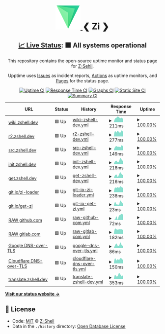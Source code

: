<h1 align="center">
  <p><a href="https://github.com/z-shell/zi">
    <img src="https://github.com/z-shell/zi/raw/main/docs/images/logo.png" alt="Logo" width="80" height="80" />
  </a> ❮ Zi ❯ </p>
</h1>
<h2 align="center">

[📈 Live Status](https://z-shell.github.io/status): <!--live status--> **🟩 All systems operational**

</h2><div align="center">

This repository contains the open-source uptime monitor and status page for [Z-Sehll](https://github.com/z-shell).

Upptime uses [Issues](https://github.com/z-shell/status/issues) as incident reports, [Actions](https://github.com/z-shell/status/actions) as uptime monitors, and [Pages](https://status.zshell.dev) for the status page.

[![Uptime CI](https://github.com/z-shell/status/workflows/Uptime%20CI/badge.svg)](https://github.com/z-shell/status/actions?query=workflow%3A%22Uptime+CI%22)
[![Response Time CI](https://github.com/z-shell/status/workflows/Response%20Time%20CI/badge.svg)](https://github.com/z-shell/status/actions?query=workflow%3A%22Response+Time+CI%22)
[![Graphs CI](https://github.com/z-shell/status/workflows/Graphs%20CI/badge.svg)](https://github.com/z-shell/status/actions?query=workflow%3A%22Graphs+CI%22)
[![Static Site CI](https://github.com/z-shell/status/workflows/Static%20Site%20CI/badge.svg)](https://github.com/z-shell/status/actions?query=workflow%3A%22Static+Site+CI%22)
[![Summary CI](https://github.com/z-shell/status/workflows/Summary%20CI/badge.svg)](https://github.com/z-shell/uptime-status/actions?query=workflow%3A%22Summary+CI%22)

<!--start: status pages-->
<!-- This summary is generated by Upptime (https://github.com/upptime/upptime) -->
<!-- Do not edit this manually, your changes will be overwritten -->
<!-- prettier-ignore -->
| URL | Status | History | Response Time | Uptime |
| --- | ------ | ------- | ------------- | ------ |
| <img alt="" src="https://wiki.zshell.dev/favicon.ico" height="13"> [wiki.zshell.dev](https://wiki.zshell.dev) | 🟩 Up | [wiki-zshell-dev.yml](https://github.com/z-shell/status/commits/HEAD/history/wiki-zshell-dev.yml) | <details><summary><img alt="Response time graph" src="./graphs/wiki-zshell-dev/response-time-week.png" height="20"> 211ms</summary><br><a href="https://status.zshell.dev/history/wiki-zshell-dev"><img alt="Response time 166" src="https://img.shields.io/endpoint?url=https%3A%2F%2Fraw.githubusercontent.com%2Fz-shell%2Fstatus%2FHEAD%2Fapi%2Fwiki-zshell-dev%2Fresponse-time.json"></a><br><a href="https://status.zshell.dev/history/wiki-zshell-dev"><img alt="24-hour response time 205" src="https://img.shields.io/endpoint?url=https%3A%2F%2Fraw.githubusercontent.com%2Fz-shell%2Fstatus%2FHEAD%2Fapi%2Fwiki-zshell-dev%2Fresponse-time-day.json"></a><br><a href="https://status.zshell.dev/history/wiki-zshell-dev"><img alt="7-day response time 211" src="https://img.shields.io/endpoint?url=https%3A%2F%2Fraw.githubusercontent.com%2Fz-shell%2Fstatus%2FHEAD%2Fapi%2Fwiki-zshell-dev%2Fresponse-time-week.json"></a><br><a href="https://status.zshell.dev/history/wiki-zshell-dev"><img alt="30-day response time 185" src="https://img.shields.io/endpoint?url=https%3A%2F%2Fraw.githubusercontent.com%2Fz-shell%2Fstatus%2FHEAD%2Fapi%2Fwiki-zshell-dev%2Fresponse-time-month.json"></a><br><a href="https://status.zshell.dev/history/wiki-zshell-dev"><img alt="1-year response time 168" src="https://img.shields.io/endpoint?url=https%3A%2F%2Fraw.githubusercontent.com%2Fz-shell%2Fstatus%2FHEAD%2Fapi%2Fwiki-zshell-dev%2Fresponse-time-year.json"></a></details> | <details><summary><a href="https://status.zshell.dev/history/wiki-zshell-dev">100.00%</a></summary><a href="https://status.zshell.dev/history/wiki-zshell-dev"><img alt="All-time uptime 99.73%" src="https://img.shields.io/endpoint?url=https%3A%2F%2Fraw.githubusercontent.com%2Fz-shell%2Fstatus%2FHEAD%2Fapi%2Fwiki-zshell-dev%2Fuptime.json"></a><br><a href="https://status.zshell.dev/history/wiki-zshell-dev"><img alt="24-hour uptime 100.00%" src="https://img.shields.io/endpoint?url=https%3A%2F%2Fraw.githubusercontent.com%2Fz-shell%2Fstatus%2FHEAD%2Fapi%2Fwiki-zshell-dev%2Fuptime-day.json"></a><br><a href="https://status.zshell.dev/history/wiki-zshell-dev"><img alt="7-day uptime 100.00%" src="https://img.shields.io/endpoint?url=https%3A%2F%2Fraw.githubusercontent.com%2Fz-shell%2Fstatus%2FHEAD%2Fapi%2Fwiki-zshell-dev%2Fuptime-week.json"></a><br><a href="https://status.zshell.dev/history/wiki-zshell-dev"><img alt="30-day uptime 100.00%" src="https://img.shields.io/endpoint?url=https%3A%2F%2Fraw.githubusercontent.com%2Fz-shell%2Fstatus%2FHEAD%2Fapi%2Fwiki-zshell-dev%2Fuptime-month.json"></a><br><a href="https://status.zshell.dev/history/wiki-zshell-dev"><img alt="1-year uptime 99.57%" src="https://img.shields.io/endpoint?url=https%3A%2F%2Fraw.githubusercontent.com%2Fz-shell%2Fstatus%2FHEAD%2Fapi%2Fwiki-zshell-dev%2Fuptime-year.json"></a></details>
| <img alt="" src="https://wiki.zshell.dev/favicon.ico" height="13"> [r2.zshell.dev](https://r2.zshell.dev/src/zsh/init.zsh) | 🟩 Up | [r2-zshell-dev.yml](https://github.com/z-shell/status/commits/HEAD/history/r2-zshell-dev.yml) | <details><summary><img alt="Response time graph" src="./graphs/r2-zshell-dev/response-time-week.png" height="20"> 277ms</summary><br><a href="https://status.zshell.dev/history/r2-zshell-dev"><img alt="Response time 351" src="https://img.shields.io/endpoint?url=https%3A%2F%2Fraw.githubusercontent.com%2Fz-shell%2Fstatus%2FHEAD%2Fapi%2Fr2-zshell-dev%2Fresponse-time.json"></a><br><a href="https://status.zshell.dev/history/r2-zshell-dev"><img alt="24-hour response time 359" src="https://img.shields.io/endpoint?url=https%3A%2F%2Fraw.githubusercontent.com%2Fz-shell%2Fstatus%2FHEAD%2Fapi%2Fr2-zshell-dev%2Fresponse-time-day.json"></a><br><a href="https://status.zshell.dev/history/r2-zshell-dev"><img alt="7-day response time 277" src="https://img.shields.io/endpoint?url=https%3A%2F%2Fraw.githubusercontent.com%2Fz-shell%2Fstatus%2FHEAD%2Fapi%2Fr2-zshell-dev%2Fresponse-time-week.json"></a><br><a href="https://status.zshell.dev/history/r2-zshell-dev"><img alt="30-day response time 287" src="https://img.shields.io/endpoint?url=https%3A%2F%2Fraw.githubusercontent.com%2Fz-shell%2Fstatus%2FHEAD%2Fapi%2Fr2-zshell-dev%2Fresponse-time-month.json"></a><br><a href="https://status.zshell.dev/history/r2-zshell-dev"><img alt="1-year response time 318" src="https://img.shields.io/endpoint?url=https%3A%2F%2Fraw.githubusercontent.com%2Fz-shell%2Fstatus%2FHEAD%2Fapi%2Fr2-zshell-dev%2Fresponse-time-year.json"></a></details> | <details><summary><a href="https://status.zshell.dev/history/r2-zshell-dev">100.00%</a></summary><a href="https://status.zshell.dev/history/r2-zshell-dev"><img alt="All-time uptime 99.72%" src="https://img.shields.io/endpoint?url=https%3A%2F%2Fraw.githubusercontent.com%2Fz-shell%2Fstatus%2FHEAD%2Fapi%2Fr2-zshell-dev%2Fuptime.json"></a><br><a href="https://status.zshell.dev/history/r2-zshell-dev"><img alt="24-hour uptime 100.00%" src="https://img.shields.io/endpoint?url=https%3A%2F%2Fraw.githubusercontent.com%2Fz-shell%2Fstatus%2FHEAD%2Fapi%2Fr2-zshell-dev%2Fuptime-day.json"></a><br><a href="https://status.zshell.dev/history/r2-zshell-dev"><img alt="7-day uptime 100.00%" src="https://img.shields.io/endpoint?url=https%3A%2F%2Fraw.githubusercontent.com%2Fz-shell%2Fstatus%2FHEAD%2Fapi%2Fr2-zshell-dev%2Fuptime-week.json"></a><br><a href="https://status.zshell.dev/history/r2-zshell-dev"><img alt="30-day uptime 100.00%" src="https://img.shields.io/endpoint?url=https%3A%2F%2Fraw.githubusercontent.com%2Fz-shell%2Fstatus%2FHEAD%2Fapi%2Fr2-zshell-dev%2Fuptime-month.json"></a><br><a href="https://status.zshell.dev/history/r2-zshell-dev"><img alt="1-year uptime 99.56%" src="https://img.shields.io/endpoint?url=https%3A%2F%2Fraw.githubusercontent.com%2Fz-shell%2Fstatus%2FHEAD%2Fapi%2Fr2-zshell-dev%2Fuptime-year.json"></a></details>
| <img alt="" src="https://wiki.zshell.dev/favicon.ico" height="13"> [src.zshell.dev](https://src.zshell.dev/zsh/init.zsh) | 🟩 Up | [src-zshell-dev.yml](https://github.com/z-shell/status/commits/HEAD/history/src-zshell-dev.yml) | <details><summary><img alt="Response time graph" src="./graphs/src-zshell-dev/response-time-week.png" height="20"> 149ms</summary><br><a href="https://status.zshell.dev/history/src-zshell-dev"><img alt="Response time 154" src="https://img.shields.io/endpoint?url=https%3A%2F%2Fraw.githubusercontent.com%2Fz-shell%2Fstatus%2FHEAD%2Fapi%2Fsrc-zshell-dev%2Fresponse-time.json"></a><br><a href="https://status.zshell.dev/history/src-zshell-dev"><img alt="24-hour response time 129" src="https://img.shields.io/endpoint?url=https%3A%2F%2Fraw.githubusercontent.com%2Fz-shell%2Fstatus%2FHEAD%2Fapi%2Fsrc-zshell-dev%2Fresponse-time-day.json"></a><br><a href="https://status.zshell.dev/history/src-zshell-dev"><img alt="7-day response time 149" src="https://img.shields.io/endpoint?url=https%3A%2F%2Fraw.githubusercontent.com%2Fz-shell%2Fstatus%2FHEAD%2Fapi%2Fsrc-zshell-dev%2Fresponse-time-week.json"></a><br><a href="https://status.zshell.dev/history/src-zshell-dev"><img alt="30-day response time 153" src="https://img.shields.io/endpoint?url=https%3A%2F%2Fraw.githubusercontent.com%2Fz-shell%2Fstatus%2FHEAD%2Fapi%2Fsrc-zshell-dev%2Fresponse-time-month.json"></a><br><a href="https://status.zshell.dev/history/src-zshell-dev"><img alt="1-year response time 157" src="https://img.shields.io/endpoint?url=https%3A%2F%2Fraw.githubusercontent.com%2Fz-shell%2Fstatus%2FHEAD%2Fapi%2Fsrc-zshell-dev%2Fresponse-time-year.json"></a></details> | <details><summary><a href="https://status.zshell.dev/history/src-zshell-dev">100.00%</a></summary><a href="https://status.zshell.dev/history/src-zshell-dev"><img alt="All-time uptime 99.76%" src="https://img.shields.io/endpoint?url=https%3A%2F%2Fraw.githubusercontent.com%2Fz-shell%2Fstatus%2FHEAD%2Fapi%2Fsrc-zshell-dev%2Fuptime.json"></a><br><a href="https://status.zshell.dev/history/src-zshell-dev"><img alt="24-hour uptime 100.00%" src="https://img.shields.io/endpoint?url=https%3A%2F%2Fraw.githubusercontent.com%2Fz-shell%2Fstatus%2FHEAD%2Fapi%2Fsrc-zshell-dev%2Fuptime-day.json"></a><br><a href="https://status.zshell.dev/history/src-zshell-dev"><img alt="7-day uptime 100.00%" src="https://img.shields.io/endpoint?url=https%3A%2F%2Fraw.githubusercontent.com%2Fz-shell%2Fstatus%2FHEAD%2Fapi%2Fsrc-zshell-dev%2Fuptime-week.json"></a><br><a href="https://status.zshell.dev/history/src-zshell-dev"><img alt="30-day uptime 100.00%" src="https://img.shields.io/endpoint?url=https%3A%2F%2Fraw.githubusercontent.com%2Fz-shell%2Fstatus%2FHEAD%2Fapi%2Fsrc-zshell-dev%2Fuptime-month.json"></a><br><a href="https://status.zshell.dev/history/src-zshell-dev"><img alt="1-year uptime 99.57%" src="https://img.shields.io/endpoint?url=https%3A%2F%2Fraw.githubusercontent.com%2Fz-shell%2Fstatus%2FHEAD%2Fapi%2Fsrc-zshell-dev%2Fuptime-year.json"></a></details>
| <img alt="" src="https://wiki.zshell.dev/favicon.ico" height="13"> [init.zshell.dev](https://init.zshell.dev) | 🟩 Up | [init-zshell-dev.yml](https://github.com/z-shell/status/commits/HEAD/history/init-zshell-dev.yml) | <details><summary><img alt="Response time graph" src="./graphs/init-zshell-dev/response-time-week.png" height="20"> 218ms</summary><br><a href="https://status.zshell.dev/history/init-zshell-dev"><img alt="Response time 225" src="https://img.shields.io/endpoint?url=https%3A%2F%2Fraw.githubusercontent.com%2Fz-shell%2Fstatus%2FHEAD%2Fapi%2Finit-zshell-dev%2Fresponse-time.json"></a><br><a href="https://status.zshell.dev/history/init-zshell-dev"><img alt="24-hour response time 312" src="https://img.shields.io/endpoint?url=https%3A%2F%2Fraw.githubusercontent.com%2Fz-shell%2Fstatus%2FHEAD%2Fapi%2Finit-zshell-dev%2Fresponse-time-day.json"></a><br><a href="https://status.zshell.dev/history/init-zshell-dev"><img alt="7-day response time 218" src="https://img.shields.io/endpoint?url=https%3A%2F%2Fraw.githubusercontent.com%2Fz-shell%2Fstatus%2FHEAD%2Fapi%2Finit-zshell-dev%2Fresponse-time-week.json"></a><br><a href="https://status.zshell.dev/history/init-zshell-dev"><img alt="30-day response time 216" src="https://img.shields.io/endpoint?url=https%3A%2F%2Fraw.githubusercontent.com%2Fz-shell%2Fstatus%2FHEAD%2Fapi%2Finit-zshell-dev%2Fresponse-time-month.json"></a><br><a href="https://status.zshell.dev/history/init-zshell-dev"><img alt="1-year response time 187" src="https://img.shields.io/endpoint?url=https%3A%2F%2Fraw.githubusercontent.com%2Fz-shell%2Fstatus%2FHEAD%2Fapi%2Finit-zshell-dev%2Fresponse-time-year.json"></a></details> | <details><summary><a href="https://status.zshell.dev/history/init-zshell-dev">100.00%</a></summary><a href="https://status.zshell.dev/history/init-zshell-dev"><img alt="All-time uptime 99.75%" src="https://img.shields.io/endpoint?url=https%3A%2F%2Fraw.githubusercontent.com%2Fz-shell%2Fstatus%2FHEAD%2Fapi%2Finit-zshell-dev%2Fuptime.json"></a><br><a href="https://status.zshell.dev/history/init-zshell-dev"><img alt="24-hour uptime 100.00%" src="https://img.shields.io/endpoint?url=https%3A%2F%2Fraw.githubusercontent.com%2Fz-shell%2Fstatus%2FHEAD%2Fapi%2Finit-zshell-dev%2Fuptime-day.json"></a><br><a href="https://status.zshell.dev/history/init-zshell-dev"><img alt="7-day uptime 100.00%" src="https://img.shields.io/endpoint?url=https%3A%2F%2Fraw.githubusercontent.com%2Fz-shell%2Fstatus%2FHEAD%2Fapi%2Finit-zshell-dev%2Fuptime-week.json"></a><br><a href="https://status.zshell.dev/history/init-zshell-dev"><img alt="30-day uptime 100.00%" src="https://img.shields.io/endpoint?url=https%3A%2F%2Fraw.githubusercontent.com%2Fz-shell%2Fstatus%2FHEAD%2Fapi%2Finit-zshell-dev%2Fuptime-month.json"></a><br><a href="https://status.zshell.dev/history/init-zshell-dev"><img alt="1-year uptime 99.57%" src="https://img.shields.io/endpoint?url=https%3A%2F%2Fraw.githubusercontent.com%2Fz-shell%2Fstatus%2FHEAD%2Fapi%2Finit-zshell-dev%2Fuptime-year.json"></a></details>
| <img alt="" src="https://wiki.zshell.dev/favicon.ico" height="13"> [get.zshell.dev](https://get.zshell.dev) | 🟩 Up | [get-zshell-dev.yml](https://github.com/z-shell/status/commits/HEAD/history/get-zshell-dev.yml) | <details><summary><img alt="Response time graph" src="./graphs/get-zshell-dev/response-time-week.png" height="20"> 216ms</summary><br><a href="https://status.zshell.dev/history/get-zshell-dev"><img alt="Response time 237" src="https://img.shields.io/endpoint?url=https%3A%2F%2Fraw.githubusercontent.com%2Fz-shell%2Fstatus%2FHEAD%2Fapi%2Fget-zshell-dev%2Fresponse-time.json"></a><br><a href="https://status.zshell.dev/history/get-zshell-dev"><img alt="24-hour response time 204" src="https://img.shields.io/endpoint?url=https%3A%2F%2Fraw.githubusercontent.com%2Fz-shell%2Fstatus%2FHEAD%2Fapi%2Fget-zshell-dev%2Fresponse-time-day.json"></a><br><a href="https://status.zshell.dev/history/get-zshell-dev"><img alt="7-day response time 216" src="https://img.shields.io/endpoint?url=https%3A%2F%2Fraw.githubusercontent.com%2Fz-shell%2Fstatus%2FHEAD%2Fapi%2Fget-zshell-dev%2Fresponse-time-week.json"></a><br><a href="https://status.zshell.dev/history/get-zshell-dev"><img alt="30-day response time 210" src="https://img.shields.io/endpoint?url=https%3A%2F%2Fraw.githubusercontent.com%2Fz-shell%2Fstatus%2FHEAD%2Fapi%2Fget-zshell-dev%2Fresponse-time-month.json"></a><br><a href="https://status.zshell.dev/history/get-zshell-dev"><img alt="1-year response time 163" src="https://img.shields.io/endpoint?url=https%3A%2F%2Fraw.githubusercontent.com%2Fz-shell%2Fstatus%2FHEAD%2Fapi%2Fget-zshell-dev%2Fresponse-time-year.json"></a></details> | <details><summary><a href="https://status.zshell.dev/history/get-zshell-dev">100.00%</a></summary><a href="https://status.zshell.dev/history/get-zshell-dev"><img alt="All-time uptime 99.71%" src="https://img.shields.io/endpoint?url=https%3A%2F%2Fraw.githubusercontent.com%2Fz-shell%2Fstatus%2FHEAD%2Fapi%2Fget-zshell-dev%2Fuptime.json"></a><br><a href="https://status.zshell.dev/history/get-zshell-dev"><img alt="24-hour uptime 100.00%" src="https://img.shields.io/endpoint?url=https%3A%2F%2Fraw.githubusercontent.com%2Fz-shell%2Fstatus%2FHEAD%2Fapi%2Fget-zshell-dev%2Fuptime-day.json"></a><br><a href="https://status.zshell.dev/history/get-zshell-dev"><img alt="7-day uptime 100.00%" src="https://img.shields.io/endpoint?url=https%3A%2F%2Fraw.githubusercontent.com%2Fz-shell%2Fstatus%2FHEAD%2Fapi%2Fget-zshell-dev%2Fuptime-week.json"></a><br><a href="https://status.zshell.dev/history/get-zshell-dev"><img alt="30-day uptime 100.00%" src="https://img.shields.io/endpoint?url=https%3A%2F%2Fraw.githubusercontent.com%2Fz-shell%2Fstatus%2FHEAD%2Fapi%2Fget-zshell-dev%2Fuptime-month.json"></a><br><a href="https://status.zshell.dev/history/get-zshell-dev"><img alt="1-year uptime 99.56%" src="https://img.shields.io/endpoint?url=https%3A%2F%2Fraw.githubusercontent.com%2Fz-shell%2Fstatus%2FHEAD%2Fapi%2Fget-zshell-dev%2Fuptime-year.json"></a></details>
| <img alt="" src="https://github.com/favicon.ico" height="13"> [git.io/zi-loader](https://git.io/zi-loader) | 🟩 Up | [git-io-zi-loader.yml](https://github.com/z-shell/status/commits/HEAD/history/git-io-zi-loader.yml) | <details><summary><img alt="Response time graph" src="./graphs/git-io-zi-loader/response-time-week.png" height="20"> 238ms</summary><br><a href="https://status.zshell.dev/history/git-io-zi-loader"><img alt="Response time 267" src="https://img.shields.io/endpoint?url=https%3A%2F%2Fraw.githubusercontent.com%2Fz-shell%2Fstatus%2FHEAD%2Fapi%2Fgit-io-zi-loader%2Fresponse-time.json"></a><br><a href="https://status.zshell.dev/history/git-io-zi-loader"><img alt="24-hour response time 266" src="https://img.shields.io/endpoint?url=https%3A%2F%2Fraw.githubusercontent.com%2Fz-shell%2Fstatus%2FHEAD%2Fapi%2Fgit-io-zi-loader%2Fresponse-time-day.json"></a><br><a href="https://status.zshell.dev/history/git-io-zi-loader"><img alt="7-day response time 238" src="https://img.shields.io/endpoint?url=https%3A%2F%2Fraw.githubusercontent.com%2Fz-shell%2Fstatus%2FHEAD%2Fapi%2Fgit-io-zi-loader%2Fresponse-time-week.json"></a><br><a href="https://status.zshell.dev/history/git-io-zi-loader"><img alt="30-day response time 357" src="https://img.shields.io/endpoint?url=https%3A%2F%2Fraw.githubusercontent.com%2Fz-shell%2Fstatus%2FHEAD%2Fapi%2Fgit-io-zi-loader%2Fresponse-time-month.json"></a><br><a href="https://status.zshell.dev/history/git-io-zi-loader"><img alt="1-year response time 227" src="https://img.shields.io/endpoint?url=https%3A%2F%2Fraw.githubusercontent.com%2Fz-shell%2Fstatus%2FHEAD%2Fapi%2Fgit-io-zi-loader%2Fresponse-time-year.json"></a></details> | <details><summary><a href="https://status.zshell.dev/history/git-io-zi-loader">100.00%</a></summary><a href="https://status.zshell.dev/history/git-io-zi-loader"><img alt="All-time uptime 99.92%" src="https://img.shields.io/endpoint?url=https%3A%2F%2Fraw.githubusercontent.com%2Fz-shell%2Fstatus%2FHEAD%2Fapi%2Fgit-io-zi-loader%2Fuptime.json"></a><br><a href="https://status.zshell.dev/history/git-io-zi-loader"><img alt="24-hour uptime 100.00%" src="https://img.shields.io/endpoint?url=https%3A%2F%2Fraw.githubusercontent.com%2Fz-shell%2Fstatus%2FHEAD%2Fapi%2Fgit-io-zi-loader%2Fuptime-day.json"></a><br><a href="https://status.zshell.dev/history/git-io-zi-loader"><img alt="7-day uptime 100.00%" src="https://img.shields.io/endpoint?url=https%3A%2F%2Fraw.githubusercontent.com%2Fz-shell%2Fstatus%2FHEAD%2Fapi%2Fgit-io-zi-loader%2Fuptime-week.json"></a><br><a href="https://status.zshell.dev/history/git-io-zi-loader"><img alt="30-day uptime 100.00%" src="https://img.shields.io/endpoint?url=https%3A%2F%2Fraw.githubusercontent.com%2Fz-shell%2Fstatus%2FHEAD%2Fapi%2Fgit-io-zi-loader%2Fuptime-month.json"></a><br><a href="https://status.zshell.dev/history/git-io-zi-loader"><img alt="1-year uptime 100.00%" src="https://img.shields.io/endpoint?url=https%3A%2F%2Fraw.githubusercontent.com%2Fz-shell%2Fstatus%2FHEAD%2Fapi%2Fgit-io-zi-loader%2Fuptime-year.json"></a></details>
| <img alt="" src="https://github.com/favicon.ico" height="13"> [git.io/get-zi](https://git.io/get-zi) | 🟩 Up | [git-io-get-zi.yml](https://github.com/z-shell/status/commits/HEAD/history/git-io-get-zi.yml) | <details><summary><img alt="Response time graph" src="./graphs/git-io-get-zi/response-time-week.png" height="20"> 23ms</summary><br><a href="https://status.zshell.dev/history/git-io-get-zi"><img alt="Response time 42" src="https://img.shields.io/endpoint?url=https%3A%2F%2Fraw.githubusercontent.com%2Fz-shell%2Fstatus%2FHEAD%2Fapi%2Fgit-io-get-zi%2Fresponse-time.json"></a><br><a href="https://status.zshell.dev/history/git-io-get-zi"><img alt="24-hour response time 99" src="https://img.shields.io/endpoint?url=https%3A%2F%2Fraw.githubusercontent.com%2Fz-shell%2Fstatus%2FHEAD%2Fapi%2Fgit-io-get-zi%2Fresponse-time-day.json"></a><br><a href="https://status.zshell.dev/history/git-io-get-zi"><img alt="7-day response time 23" src="https://img.shields.io/endpoint?url=https%3A%2F%2Fraw.githubusercontent.com%2Fz-shell%2Fstatus%2FHEAD%2Fapi%2Fgit-io-get-zi%2Fresponse-time-week.json"></a><br><a href="https://status.zshell.dev/history/git-io-get-zi"><img alt="30-day response time 33" src="https://img.shields.io/endpoint?url=https%3A%2F%2Fraw.githubusercontent.com%2Fz-shell%2Fstatus%2FHEAD%2Fapi%2Fgit-io-get-zi%2Fresponse-time-month.json"></a><br><a href="https://status.zshell.dev/history/git-io-get-zi"><img alt="1-year response time 36" src="https://img.shields.io/endpoint?url=https%3A%2F%2Fraw.githubusercontent.com%2Fz-shell%2Fstatus%2FHEAD%2Fapi%2Fgit-io-get-zi%2Fresponse-time-year.json"></a></details> | <details><summary><a href="https://status.zshell.dev/history/git-io-get-zi">100.00%</a></summary><a href="https://status.zshell.dev/history/git-io-get-zi"><img alt="All-time uptime 99.91%" src="https://img.shields.io/endpoint?url=https%3A%2F%2Fraw.githubusercontent.com%2Fz-shell%2Fstatus%2FHEAD%2Fapi%2Fgit-io-get-zi%2Fuptime.json"></a><br><a href="https://status.zshell.dev/history/git-io-get-zi"><img alt="24-hour uptime 100.00%" src="https://img.shields.io/endpoint?url=https%3A%2F%2Fraw.githubusercontent.com%2Fz-shell%2Fstatus%2FHEAD%2Fapi%2Fgit-io-get-zi%2Fuptime-day.json"></a><br><a href="https://status.zshell.dev/history/git-io-get-zi"><img alt="7-day uptime 100.00%" src="https://img.shields.io/endpoint?url=https%3A%2F%2Fraw.githubusercontent.com%2Fz-shell%2Fstatus%2FHEAD%2Fapi%2Fgit-io-get-zi%2Fuptime-week.json"></a><br><a href="https://status.zshell.dev/history/git-io-get-zi"><img alt="30-day uptime 100.00%" src="https://img.shields.io/endpoint?url=https%3A%2F%2Fraw.githubusercontent.com%2Fz-shell%2Fstatus%2FHEAD%2Fapi%2Fgit-io-get-zi%2Fuptime-month.json"></a><br><a href="https://status.zshell.dev/history/git-io-get-zi"><img alt="1-year uptime 99.98%" src="https://img.shields.io/endpoint?url=https%3A%2F%2Fraw.githubusercontent.com%2Fz-shell%2Fstatus%2FHEAD%2Fapi%2Fgit-io-get-zi%2Fuptime-year.json"></a></details>
| <img alt="" src="https://github.com/favicon.ico" height="13"> [RAW github.com](https://raw.githubusercontent.com/z-shell/zi/main/docs/README.md) | 🟩 Up | [raw-github-com.yml](https://github.com/z-shell/status/commits/HEAD/history/raw-github-com.yml) | <details><summary><img alt="Response time graph" src="./graphs/raw-github-com/response-time-week.png" height="20"> 72ms</summary><br><a href="https://status.zshell.dev/history/raw-github-com"><img alt="Response time 128" src="https://img.shields.io/endpoint?url=https%3A%2F%2Fraw.githubusercontent.com%2Fz-shell%2Fstatus%2FHEAD%2Fapi%2Fraw-github-com%2Fresponse-time.json"></a><br><a href="https://status.zshell.dev/history/raw-github-com"><img alt="24-hour response time 146" src="https://img.shields.io/endpoint?url=https%3A%2F%2Fraw.githubusercontent.com%2Fz-shell%2Fstatus%2FHEAD%2Fapi%2Fraw-github-com%2Fresponse-time-day.json"></a><br><a href="https://status.zshell.dev/history/raw-github-com"><img alt="7-day response time 72" src="https://img.shields.io/endpoint?url=https%3A%2F%2Fraw.githubusercontent.com%2Fz-shell%2Fstatus%2FHEAD%2Fapi%2Fraw-github-com%2Fresponse-time-week.json"></a><br><a href="https://status.zshell.dev/history/raw-github-com"><img alt="30-day response time 79" src="https://img.shields.io/endpoint?url=https%3A%2F%2Fraw.githubusercontent.com%2Fz-shell%2Fstatus%2FHEAD%2Fapi%2Fraw-github-com%2Fresponse-time-month.json"></a><br><a href="https://status.zshell.dev/history/raw-github-com"><img alt="1-year response time 72" src="https://img.shields.io/endpoint?url=https%3A%2F%2Fraw.githubusercontent.com%2Fz-shell%2Fstatus%2FHEAD%2Fapi%2Fraw-github-com%2Fresponse-time-year.json"></a></details> | <details><summary><a href="https://status.zshell.dev/history/raw-github-com">100.00%</a></summary><a href="https://status.zshell.dev/history/raw-github-com"><img alt="All-time uptime 99.99%" src="https://img.shields.io/endpoint?url=https%3A%2F%2Fraw.githubusercontent.com%2Fz-shell%2Fstatus%2FHEAD%2Fapi%2Fraw-github-com%2Fuptime.json"></a><br><a href="https://status.zshell.dev/history/raw-github-com"><img alt="24-hour uptime 100.00%" src="https://img.shields.io/endpoint?url=https%3A%2F%2Fraw.githubusercontent.com%2Fz-shell%2Fstatus%2FHEAD%2Fapi%2Fraw-github-com%2Fuptime-day.json"></a><br><a href="https://status.zshell.dev/history/raw-github-com"><img alt="7-day uptime 100.00%" src="https://img.shields.io/endpoint?url=https%3A%2F%2Fraw.githubusercontent.com%2Fz-shell%2Fstatus%2FHEAD%2Fapi%2Fraw-github-com%2Fuptime-week.json"></a><br><a href="https://status.zshell.dev/history/raw-github-com"><img alt="30-day uptime 100.00%" src="https://img.shields.io/endpoint?url=https%3A%2F%2Fraw.githubusercontent.com%2Fz-shell%2Fstatus%2FHEAD%2Fapi%2Fraw-github-com%2Fuptime-month.json"></a><br><a href="https://status.zshell.dev/history/raw-github-com"><img alt="1-year uptime 100.00%" src="https://img.shields.io/endpoint?url=https%3A%2F%2Fraw.githubusercontent.com%2Fz-shell%2Fstatus%2FHEAD%2Fapi%2Fraw-github-com%2Fuptime-year.json"></a></details>
| <img alt="" src="https://gitlab.com/assets/favicon-72a2cad5025aa931d6ea56c3201d1f18e68a8cd39788c7c80d5b2b82aa5143ef.png" height="13"> [RAW gitlab.com](https://gitlab.com/ss-o/zi/-/raw/main/docs/README.md) | 🟩 Up | [raw-gitlab-com.yml](https://github.com/z-shell/status/commits/HEAD/history/raw-gitlab-com.yml) | <details><summary><img alt="Response time graph" src="./graphs/raw-gitlab-com/response-time-week.png" height="20"> 182ms</summary><br><a href="https://status.zshell.dev/history/raw-gitlab-com"><img alt="Response time 218" src="https://img.shields.io/endpoint?url=https%3A%2F%2Fraw.githubusercontent.com%2Fz-shell%2Fstatus%2FHEAD%2Fapi%2Fraw-gitlab-com%2Fresponse-time.json"></a><br><a href="https://status.zshell.dev/history/raw-gitlab-com"><img alt="24-hour response time 239" src="https://img.shields.io/endpoint?url=https%3A%2F%2Fraw.githubusercontent.com%2Fz-shell%2Fstatus%2FHEAD%2Fapi%2Fraw-gitlab-com%2Fresponse-time-day.json"></a><br><a href="https://status.zshell.dev/history/raw-gitlab-com"><img alt="7-day response time 182" src="https://img.shields.io/endpoint?url=https%3A%2F%2Fraw.githubusercontent.com%2Fz-shell%2Fstatus%2FHEAD%2Fapi%2Fraw-gitlab-com%2Fresponse-time-week.json"></a><br><a href="https://status.zshell.dev/history/raw-gitlab-com"><img alt="30-day response time 203" src="https://img.shields.io/endpoint?url=https%3A%2F%2Fraw.githubusercontent.com%2Fz-shell%2Fstatus%2FHEAD%2Fapi%2Fraw-gitlab-com%2Fresponse-time-month.json"></a><br><a href="https://status.zshell.dev/history/raw-gitlab-com"><img alt="1-year response time 223" src="https://img.shields.io/endpoint?url=https%3A%2F%2Fraw.githubusercontent.com%2Fz-shell%2Fstatus%2FHEAD%2Fapi%2Fraw-gitlab-com%2Fresponse-time-year.json"></a></details> | <details><summary><a href="https://status.zshell.dev/history/raw-gitlab-com">100.00%</a></summary><a href="https://status.zshell.dev/history/raw-gitlab-com"><img alt="All-time uptime 99.94%" src="https://img.shields.io/endpoint?url=https%3A%2F%2Fraw.githubusercontent.com%2Fz-shell%2Fstatus%2FHEAD%2Fapi%2Fraw-gitlab-com%2Fuptime.json"></a><br><a href="https://status.zshell.dev/history/raw-gitlab-com"><img alt="24-hour uptime 100.00%" src="https://img.shields.io/endpoint?url=https%3A%2F%2Fraw.githubusercontent.com%2Fz-shell%2Fstatus%2FHEAD%2Fapi%2Fraw-gitlab-com%2Fuptime-day.json"></a><br><a href="https://status.zshell.dev/history/raw-gitlab-com"><img alt="7-day uptime 100.00%" src="https://img.shields.io/endpoint?url=https%3A%2F%2Fraw.githubusercontent.com%2Fz-shell%2Fstatus%2FHEAD%2Fapi%2Fraw-gitlab-com%2Fuptime-week.json"></a><br><a href="https://status.zshell.dev/history/raw-gitlab-com"><img alt="30-day uptime 100.00%" src="https://img.shields.io/endpoint?url=https%3A%2F%2Fraw.githubusercontent.com%2Fz-shell%2Fstatus%2FHEAD%2Fapi%2Fraw-gitlab-com%2Fuptime-month.json"></a><br><a href="https://status.zshell.dev/history/raw-gitlab-com"><img alt="1-year uptime 99.99%" src="https://img.shields.io/endpoint?url=https%3A%2F%2Fraw.githubusercontent.com%2Fz-shell%2Fstatus%2FHEAD%2Fapi%2Fraw-gitlab-com%2Fuptime-year.json"></a></details>
| <img alt="" src="https://www.google.com/favicon.ico" height="13"> [Google DNS-over-TLS](https://dns.google) | 🟩 Up | [google-dns-over-tls.yml](https://github.com/z-shell/status/commits/HEAD/history/google-dns-over-tls.yml) | <details><summary><img alt="Response time graph" src="./graphs/google-dns-over-tls/response-time-week.png" height="20"> 86ms</summary><br><a href="https://status.zshell.dev/history/google-dns-over-tls"><img alt="Response time 120" src="https://img.shields.io/endpoint?url=https%3A%2F%2Fraw.githubusercontent.com%2Fz-shell%2Fstatus%2FHEAD%2Fapi%2Fgoogle-dns-over-tls%2Fresponse-time.json"></a><br><a href="https://status.zshell.dev/history/google-dns-over-tls"><img alt="24-hour response time 227" src="https://img.shields.io/endpoint?url=https%3A%2F%2Fraw.githubusercontent.com%2Fz-shell%2Fstatus%2FHEAD%2Fapi%2Fgoogle-dns-over-tls%2Fresponse-time-day.json"></a><br><a href="https://status.zshell.dev/history/google-dns-over-tls"><img alt="7-day response time 86" src="https://img.shields.io/endpoint?url=https%3A%2F%2Fraw.githubusercontent.com%2Fz-shell%2Fstatus%2FHEAD%2Fapi%2Fgoogle-dns-over-tls%2Fresponse-time-week.json"></a><br><a href="https://status.zshell.dev/history/google-dns-over-tls"><img alt="30-day response time 126" src="https://img.shields.io/endpoint?url=https%3A%2F%2Fraw.githubusercontent.com%2Fz-shell%2Fstatus%2FHEAD%2Fapi%2Fgoogle-dns-over-tls%2Fresponse-time-month.json"></a><br><a href="https://status.zshell.dev/history/google-dns-over-tls"><img alt="1-year response time 111" src="https://img.shields.io/endpoint?url=https%3A%2F%2Fraw.githubusercontent.com%2Fz-shell%2Fstatus%2FHEAD%2Fapi%2Fgoogle-dns-over-tls%2Fresponse-time-year.json"></a></details> | <details><summary><a href="https://status.zshell.dev/history/google-dns-over-tls">100.00%</a></summary><a href="https://status.zshell.dev/history/google-dns-over-tls"><img alt="All-time uptime 100.00%" src="https://img.shields.io/endpoint?url=https%3A%2F%2Fraw.githubusercontent.com%2Fz-shell%2Fstatus%2FHEAD%2Fapi%2Fgoogle-dns-over-tls%2Fuptime.json"></a><br><a href="https://status.zshell.dev/history/google-dns-over-tls"><img alt="24-hour uptime 100.00%" src="https://img.shields.io/endpoint?url=https%3A%2F%2Fraw.githubusercontent.com%2Fz-shell%2Fstatus%2FHEAD%2Fapi%2Fgoogle-dns-over-tls%2Fuptime-day.json"></a><br><a href="https://status.zshell.dev/history/google-dns-over-tls"><img alt="7-day uptime 100.00%" src="https://img.shields.io/endpoint?url=https%3A%2F%2Fraw.githubusercontent.com%2Fz-shell%2Fstatus%2FHEAD%2Fapi%2Fgoogle-dns-over-tls%2Fuptime-week.json"></a><br><a href="https://status.zshell.dev/history/google-dns-over-tls"><img alt="30-day uptime 100.00%" src="https://img.shields.io/endpoint?url=https%3A%2F%2Fraw.githubusercontent.com%2Fz-shell%2Fstatus%2FHEAD%2Fapi%2Fgoogle-dns-over-tls%2Fuptime-month.json"></a><br><a href="https://status.zshell.dev/history/google-dns-over-tls"><img alt="1-year uptime 100.00%" src="https://img.shields.io/endpoint?url=https%3A%2F%2Fraw.githubusercontent.com%2Fz-shell%2Fstatus%2FHEAD%2Fapi%2Fgoogle-dns-over-tls%2Fuptime-year.json"></a></details>
| <img alt="" src="https://www.cloudflare.com/favicon.ico" height="13"> [Cloudflare DNS-over-TLS](https://cloudflare-dns.com) | 🟩 Up | [cloudflare-dns-over-tls.yml](https://github.com/z-shell/status/commits/HEAD/history/cloudflare-dns-over-tls.yml) | <details><summary><img alt="Response time graph" src="./graphs/cloudflare-dns-over-tls/response-time-week.png" height="20"> 150ms</summary><br><a href="https://status.zshell.dev/history/cloudflare-dns-over-tls"><img alt="Response time 289" src="https://img.shields.io/endpoint?url=https%3A%2F%2Fraw.githubusercontent.com%2Fz-shell%2Fstatus%2FHEAD%2Fapi%2Fcloudflare-dns-over-tls%2Fresponse-time.json"></a><br><a href="https://status.zshell.dev/history/cloudflare-dns-over-tls"><img alt="24-hour response time 101" src="https://img.shields.io/endpoint?url=https%3A%2F%2Fraw.githubusercontent.com%2Fz-shell%2Fstatus%2FHEAD%2Fapi%2Fcloudflare-dns-over-tls%2Fresponse-time-day.json"></a><br><a href="https://status.zshell.dev/history/cloudflare-dns-over-tls"><img alt="7-day response time 150" src="https://img.shields.io/endpoint?url=https%3A%2F%2Fraw.githubusercontent.com%2Fz-shell%2Fstatus%2FHEAD%2Fapi%2Fcloudflare-dns-over-tls%2Fresponse-time-week.json"></a><br><a href="https://status.zshell.dev/history/cloudflare-dns-over-tls"><img alt="30-day response time 213" src="https://img.shields.io/endpoint?url=https%3A%2F%2Fraw.githubusercontent.com%2Fz-shell%2Fstatus%2FHEAD%2Fapi%2Fcloudflare-dns-over-tls%2Fresponse-time-month.json"></a><br><a href="https://status.zshell.dev/history/cloudflare-dns-over-tls"><img alt="1-year response time 260" src="https://img.shields.io/endpoint?url=https%3A%2F%2Fraw.githubusercontent.com%2Fz-shell%2Fstatus%2FHEAD%2Fapi%2Fcloudflare-dns-over-tls%2Fresponse-time-year.json"></a></details> | <details><summary><a href="https://status.zshell.dev/history/cloudflare-dns-over-tls">100.00%</a></summary><a href="https://status.zshell.dev/history/cloudflare-dns-over-tls"><img alt="All-time uptime 100.00%" src="https://img.shields.io/endpoint?url=https%3A%2F%2Fraw.githubusercontent.com%2Fz-shell%2Fstatus%2FHEAD%2Fapi%2Fcloudflare-dns-over-tls%2Fuptime.json"></a><br><a href="https://status.zshell.dev/history/cloudflare-dns-over-tls"><img alt="24-hour uptime 100.00%" src="https://img.shields.io/endpoint?url=https%3A%2F%2Fraw.githubusercontent.com%2Fz-shell%2Fstatus%2FHEAD%2Fapi%2Fcloudflare-dns-over-tls%2Fuptime-day.json"></a><br><a href="https://status.zshell.dev/history/cloudflare-dns-over-tls"><img alt="7-day uptime 100.00%" src="https://img.shields.io/endpoint?url=https%3A%2F%2Fraw.githubusercontent.com%2Fz-shell%2Fstatus%2FHEAD%2Fapi%2Fcloudflare-dns-over-tls%2Fuptime-week.json"></a><br><a href="https://status.zshell.dev/history/cloudflare-dns-over-tls"><img alt="30-day uptime 100.00%" src="https://img.shields.io/endpoint?url=https%3A%2F%2Fraw.githubusercontent.com%2Fz-shell%2Fstatus%2FHEAD%2Fapi%2Fcloudflare-dns-over-tls%2Fuptime-month.json"></a><br><a href="https://status.zshell.dev/history/cloudflare-dns-over-tls"><img alt="1-year uptime 100.00%" src="https://img.shields.io/endpoint?url=https%3A%2F%2Fraw.githubusercontent.com%2Fz-shell%2Fstatus%2FHEAD%2Fapi%2Fcloudflare-dns-over-tls%2Fuptime-year.json"></a></details>
| <img alt="" src="https://wiki.zshell.dev/favicon.ico" height="13"> [translate.zshell.dev](https://translate.zshell.dev) | 🟩 Up | [translate-zshell-dev.yml](https://github.com/z-shell/status/commits/HEAD/history/translate-zshell-dev.yml) | <details><summary><img alt="Response time graph" src="./graphs/translate-zshell-dev/response-time-week.png" height="20"> 353ms</summary><br><a href="https://status.zshell.dev/history/translate-zshell-dev"><img alt="Response time 417" src="https://img.shields.io/endpoint?url=https%3A%2F%2Fraw.githubusercontent.com%2Fz-shell%2Fstatus%2FHEAD%2Fapi%2Ftranslate-zshell-dev%2Fresponse-time.json"></a><br><a href="https://status.zshell.dev/history/translate-zshell-dev"><img alt="24-hour response time 782" src="https://img.shields.io/endpoint?url=https%3A%2F%2Fraw.githubusercontent.com%2Fz-shell%2Fstatus%2FHEAD%2Fapi%2Ftranslate-zshell-dev%2Fresponse-time-day.json"></a><br><a href="https://status.zshell.dev/history/translate-zshell-dev"><img alt="7-day response time 353" src="https://img.shields.io/endpoint?url=https%3A%2F%2Fraw.githubusercontent.com%2Fz-shell%2Fstatus%2FHEAD%2Fapi%2Ftranslate-zshell-dev%2Fresponse-time-week.json"></a><br><a href="https://status.zshell.dev/history/translate-zshell-dev"><img alt="30-day response time 533" src="https://img.shields.io/endpoint?url=https%3A%2F%2Fraw.githubusercontent.com%2Fz-shell%2Fstatus%2FHEAD%2Fapi%2Ftranslate-zshell-dev%2Fresponse-time-month.json"></a><br><a href="https://status.zshell.dev/history/translate-zshell-dev"><img alt="1-year response time 414" src="https://img.shields.io/endpoint?url=https%3A%2F%2Fraw.githubusercontent.com%2Fz-shell%2Fstatus%2FHEAD%2Fapi%2Ftranslate-zshell-dev%2Fresponse-time-year.json"></a></details> | <details><summary><a href="https://status.zshell.dev/history/translate-zshell-dev">100.00%</a></summary><a href="https://status.zshell.dev/history/translate-zshell-dev"><img alt="All-time uptime 99.76%" src="https://img.shields.io/endpoint?url=https%3A%2F%2Fraw.githubusercontent.com%2Fz-shell%2Fstatus%2FHEAD%2Fapi%2Ftranslate-zshell-dev%2Fuptime.json"></a><br><a href="https://status.zshell.dev/history/translate-zshell-dev"><img alt="24-hour uptime 100.00%" src="https://img.shields.io/endpoint?url=https%3A%2F%2Fraw.githubusercontent.com%2Fz-shell%2Fstatus%2FHEAD%2Fapi%2Ftranslate-zshell-dev%2Fuptime-day.json"></a><br><a href="https://status.zshell.dev/history/translate-zshell-dev"><img alt="7-day uptime 100.00%" src="https://img.shields.io/endpoint?url=https%3A%2F%2Fraw.githubusercontent.com%2Fz-shell%2Fstatus%2FHEAD%2Fapi%2Ftranslate-zshell-dev%2Fuptime-week.json"></a><br><a href="https://status.zshell.dev/history/translate-zshell-dev"><img alt="30-day uptime 100.00%" src="https://img.shields.io/endpoint?url=https%3A%2F%2Fraw.githubusercontent.com%2Fz-shell%2Fstatus%2FHEAD%2Fapi%2Ftranslate-zshell-dev%2Fuptime-month.json"></a><br><a href="https://status.zshell.dev/history/translate-zshell-dev"><img alt="1-year uptime 99.57%" src="https://img.shields.io/endpoint?url=https%3A%2F%2Fraw.githubusercontent.com%2Fz-shell%2Fstatus%2FHEAD%2Fapi%2Ftranslate-zshell-dev%2Fuptime-year.json"></a></details>

<!--end: status pages-->

<!-- start: YOUR_STARTER --><!-- end: YOUR_STARTER -->

</div>
<div align="left" width="100%">
  
  [**Visit our status website →**](https://status.zshell.dev)

## 📄 License

- Code: [MIT](./LICENSE) © [Z-Shell](https://github.com/z-shell)
- Data in the `./history` directory: [Open Database License](https://opendatacommons.org/licenses/odbl/1-0/)
